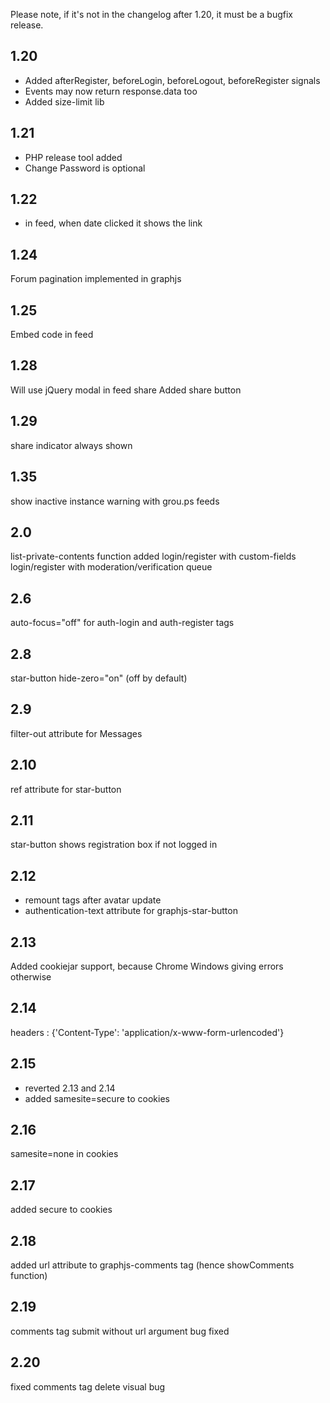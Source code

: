Please note, if it's not in the changelog after 1.20, it must be a bugfix release.

## 1.20

* Added afterRegister, beforeLogin, beforeLogout, beforeRegister signals
* Events may now return response.data too
* Added size-limit lib

## 1.21
* PHP release tool added
* Change Password is optional

## 1.22
* in feed, when date clicked it shows the link

## 1.24
Forum pagination implemented in graphjs

## 1.25
Embed code in feed

## 1.28
Will use jQuery modal in feed share
Added share button

## 1.29
share indicator always shown

## 1.35 
show inactive instance warning with grou.ps feeds

## 2.0
list-private-contents function added
login/register with custom-fields 
login/register with moderation/verification queue

## 2.6
auto-focus="off" for auth-login and auth-register tags

## 2.8
star-button hide-zero="on" (off by default)

## 2.9
filter-out attribute for Messages

## 2.10 
ref attribute for star-button

## 2.11
star-button shows registration box if not logged in

## 2.12
* remount tags after avatar update
* authentication-text attribute for graphjs-star-button

## 2.13
Added cookiejar support, because Chrome Windows giving errors otherwise

## 2.14
headers : {'Content-Type': 'application/x-www-form-urlencoded'}

## 2.15
* reverted 2.13 and 2.14
* added samesite=secure to cookies

## 2.16 
samesite=none in cookies

## 2.17 
added secure to cookies

## 2.18
added url attribute to graphjs-comments tag (hence showComments function)

## 2.19
comments tag submit without url argument bug fixed

## 2.20
fixed comments tag delete visual bug